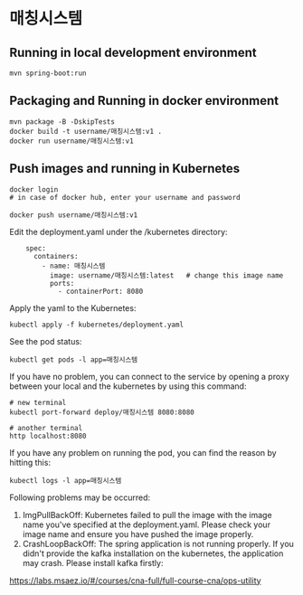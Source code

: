 # 매칭시스템

## Running in local development environment

```
mvn spring-boot:run
```

## Packaging and Running in docker environment

```
mvn package -B -DskipTests
docker build -t username/매칭시스템:v1 .
docker run username/매칭시스템:v1
```

## Push images and running in Kubernetes

```
docker login 
# in case of docker hub, enter your username and password

docker push username/매칭시스템:v1
```

Edit the deployment.yaml under the /kubernetes directory:
```
    spec:
      containers:
        - name: 매칭시스템
          image: username/매칭시스템:latest   # change this image name
          ports:
            - containerPort: 8080

```

Apply the yaml to the Kubernetes:
```
kubectl apply -f kubernetes/deployment.yaml
```

See the pod status:
```
kubectl get pods -l app=매칭시스템
```

If you have no problem, you can connect to the service by opening a proxy between your local and the kubernetes by using this command:
```
# new terminal
kubectl port-forward deploy/매칭시스템 8080:8080

# another terminal
http localhost:8080
```

If you have any problem on running the pod, you can find the reason by hitting this:
```
kubectl logs -l app=매칭시스템
```

Following problems may be occurred:

1. ImgPullBackOff:  Kubernetes failed to pull the image with the image name you've specified at the deployment.yaml. Please check your image name and ensure you have pushed the image properly.
1. CrashLoopBackOff: The spring application is not running properly. If you didn't provide the kafka installation on the kubernetes, the application may crash. Please install kafka firstly:

https://labs.msaez.io/#/courses/cna-full/full-course-cna/ops-utility

